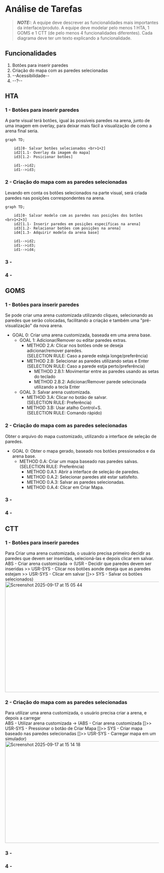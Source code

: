 # Análise de Tarefas

> **_NOTE:_**: A equipe deve descrever as funcionalidades mais importantes da interface/produto. A equipe deve modelar pelo menos 1 HTA, 1 GOMS e 1 CTT (de pelo menos 4 funcionalidades diferentes). Cada diagrama deve ter um texto explicando a funcionalidade.

## Funcionalidades
1. Botões para inserir paredes  
2. Criação do mapa com as paredes selecionadas  
3. --Acessibilidade--
4. --?--

## HTA
### 1 - Botões para inserir paredes
A parte visual terá botões, igual às possíveis paredes na arena, junto de uma imagem em overlay, para deixar mais fácil a visualização de como a arena final seria.  
```mermaid
graph TD;

    id1[0- Salvar botões selecionados <br>1+2]
    id2[1.1- Overlay da imagem do mapa]
    id3[1.2- Posicionar botões]
    
    id1-->id2;
    id1-->id3;
```
### 2 - Criação do mapa com as paredes selecionadas
Levando em conta os botões selecionados na parte visual, será criada paredes nas posições correspondentes na arena.  
```mermaid
graph TD;
    
    id1[0- Salvar modelo com as paredes nas posições dos botões <br>1+2+3]
    id2[1.1- Inserir paredes em posições específicas na arena]
    id3[1.2- Relacionar botões com posições na arena]
    id4[1.3- Adquirir modelo da arena base]
    
    id1-->id2;
    id1-->id3;
    id1-->id4;
```
### 3 -
### 4 -

## GOMS
### 1 - Botões para inserir paredes
Se pode criar uma arena customizada utilizando cliques, selecionando as paredes que serão colocadas, facilitando a criação e também uma "pré-visualização" da nova arena.  
- GOAL 0: Criar uma arena customizada, baseada em uma arena base.     
    - GOAL 1: Adicionar/Remover ou editar paredes extras.    
        - METHOD 2.A: Clicar nos botões onde se deseja adicionar/remover paredes.  
          (SELECTION RULE: Caso a parede esteja longe/preferência)  
        - METHOD 2.B: Selecionar as paredes utilizando setas e Enter  
          (SELECTION RULE: Caso a parede estja perto/preferência)  
          - METHOD 2.B.1: Movimentar entre as paredes usando as setas do teclado  
          - METHOD 2.B.2: Adicionar/Remover parede selecionada utilizando a tecla Enter  
    - GOAL 3: Salvar arena customizada.  
        - METHOD 3.A: Clicar no botão de salvar.  
          (SELECTION RULE: Preferência)    
        - METHOD 3.B: Usar atalho Control+S.  
          (SELECTION RULE: Comando rápido)  
      

        
### 2 - Criação do mapa com as paredes selecionadas  
Obter o arquivo do mapa customizado, utilizando a interface de seleção de paredes.  
- GOAL 0: Obter o mapa gerado, baseado nos botões pressionados e da arena base.  
  - METHOD 0.A: Criar um mapa baseado nas paredes salvas.  
    (SELECTION RULE: Preferência)   
      - METHOD 0.A.1: Abrir a interface de seleção de paredes.  
      - METHOD 0.A.2: Selecionar paredes até estar satisfeito.  
      - METHOD 0.A.3: Salvar as paredes selecionadas.  
      - METHOD 0.A.4: Clicar em Criar Mapa.  
    
### 3 -
### 4 -

## CTT
### 1 - Botões para inserir paredes
Para Criar uma arena customizada, o usuário precisa primeiro decidir as paredes que devem ser inseridas, selecioná-las e depois clicar em salvar.  
ABS - Criar arena customizada -> (USR - Decidir que paredes devem ser inseridas >> USR-SYS - Clicar nos botões aonde deseja que as paredes estejam >> USR-SYS - Clicar em salvar []>> SYS - Salvar os botões selecionados)      
<img width="905" height="362" alt="Screenshot 2025-09-17 at 15 05 44" src="https://github.com/user-attachments/assets/c68dba2a-466f-4553-b9bf-84fdba08e80b" />



### 2 - Criação do mapa com as paredes selecionadas
Para utilizar uma arena customizada, o usuário precisa criar a arena, e depois a carregar    
ABS - Utilizar arena customizada -> (ABS - Criar arena customizada []>> USR-SYS - Pressionar o botão de Criar Mapa []>> SYS - Criar mapa baseado nas paredes selecionadas []>> USR-SYS - Carregar mapa em um simulador) 
<img width="1068" height="333" alt="Screenshot 2025-09-17 at 15 14 18" src="https://github.com/user-attachments/assets/11477bee-a640-40cb-b023-02f7213691cd" />

### 3 -
### 4 -
